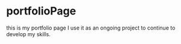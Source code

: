 # portfolioPage

this is my portfolio page I use it as an ongoing project to continue to develop my skills. 